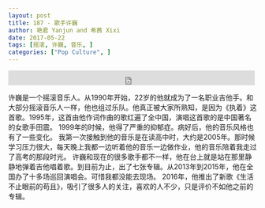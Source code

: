 ```yaml
---
layout: post
title: 187 - 歌手许巍
author: 艳君 Yanjun and 希茜 Xixi
date: 2017-05-22
tags: [摇滚, 许巍, 音乐, ]
categories: ["Pop Culture", ]
---
```


<iframe src="https://archive.org/embed/slowchinese_201909/Slow_Chinese_187.mp3" width="500" height="30" frameborder="0" webkitallowfullscreen="true" mozallowfullscreen="true" allowfullscreen></iframe>

许巍是一个摇滚音乐人。从1990年开始，22岁的他就成为了一名职业吉他手。和大部分摇滚音乐人一样，他也组过乐队。他真正被大家所熟知，是因为《执着》这首歌。1995年，这首由他作词作曲的歌红遍了全中国，演唱这首歌的是中国著名的女歌手田震。
1999年的时候，他得了严重的抑郁症。病好后，他的音乐风格也有了一些变化。
我第一次接触到他的音乐是在读高中时，大约是2005年。那时候学习压力很大，每天晚上我都一边听着他的音乐一边做作业，他的音乐陪着我走过了高考的那段时光。
许巍和现在的很多歌手都不一样，他在台上就是站在那里静静地弹着吉他唱着歌。到目前为止，出了七张专辑。从2013年到2015年，他在全国办了十多场巡回演唱会。可惜我都没能去现场。
2016年，他推出了新歌《生活不止眼前的苟且》，吸引了很多人的关注，喜欢的人不少，只是评价不如他之前的专辑。
